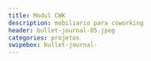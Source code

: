```yaml
---
title: Modul CWK 
description: mobiliario para coworking
header: bullet-journal-05.jpeg 
categories: projetos
swipebox: bullet-journal- 
---
```

